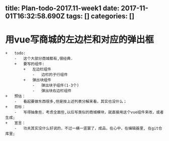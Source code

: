 title: Plan-todo-2017.11-week1
date: 2017-11-01T16:32:58.690Z
tags: []
categories: []
---
# 用vue写商城的左边栏和对应的弹出框
    +   todo:   
        -   这个大部分商城都有,很经典.
        +   要写的组件:
            +   左边栏组件
                -   边栏的子行组件
            +   弹出块组件
                -   弹出块子组件(1-3个)
                -   弹出块右边栏组件
    +   预估：
        -   看起要做东西很多,但是按上述列表分解来看，其实也没什么；
    +   目标：
        -   写得抽象些，考虑全面些,以后写类似的商城模块，就直接用这个vue组件来改，或者生成;
    +   宣言：
        -   功夫其实没什么好说的，不过一横一竖罢了，成品，在心中，在编辑器里, 在git仓库里;